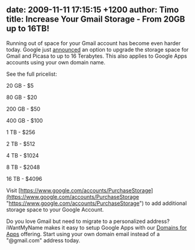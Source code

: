 date: 2009-11-11 17:15:15 +1200
author: Timo
title: Increase Your Gmail Storage - From 20GB up to 16TB!
----

Running out of space for your Gmail account has become even harder today. Google just [announced](http://gmailblog.blogspot.com/2009/11/more-extra-storage-for-less.html) an option to upgrade the storage space for Gmail and Picasa to up to 16 Terabytes. This also applies to Google Apps accounts using your own domain name.

See the full pricelist:

  20 GB - $5

  80 GB - $20

200 GB - $50

400 GB - $100

   1 TB - $256

   2 TB - $512

   4 TB - $1024

   8 TB - $2048

 16 TB - $4096

Visit [https://www.google.com/accounts/PurchaseStorage](https://www.google.com/accounts/PurchaseStorage "https://www.google.com/accounts/PurchaseStorage") to add additional storage space to your Google Account.

Do you love Gmail but need to migrate to a personalized address? iWantMyName makes it easy to setup Google Apps with our [Domains for Apps](https://iwantmyname.com/features/custom-domain-applications-and-dns "Domains For Apps") offering. Start using your own domain email instead of a "@gmail.com" address today.
